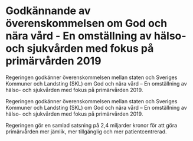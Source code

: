 # Godkännande av överenskommelsen om God och nära vård - En omställning av hälso- och sjukvården med fokus på primärvården 2019

Regeringen godkänner överenskommelsen mellan staten och Sveriges Kommuner och Landsting (SKL) om God och nära vård – En omställning av hälso- och sjukvården med fokus på primärvården 2019.

Regeringen godkänner överenskommelsen mellan staten och Sveriges Kommuner och Landsting (SKL) om God och nära vård – En omställning av hälso- och sjukvården med fokus på primärvården 2019.

Regeringen gör en samlad satsning på 2,4 miljarder kronor för att göra primärvården mer jämlik, mer tillgänglig och mer patientcentrerad.
